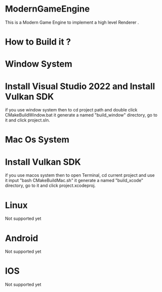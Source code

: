 # ModernGameEngine


This is a Modern Game Engine to implement a high level Renderer .


# How to Build it ?

# Window System

# Install Visual Studio 2022 and Install Vulkan SDK

if you use window system then to cd project path and double click CMakeBuildWindow.bat
it generate a named "build_window" directory, go to it and click project.sln. 

# Mac Os System

# Install Vulkan SDK

if you use macos system then to open Terminal, cd current project and use it input "bash CMakeBuildMac.sh"
it generate a named "build_xcode" directory, go to it and click project.xcodeproj. 

# Linux

Not supported yet

# Android

Not supported yet

# IOS

Not supported yet